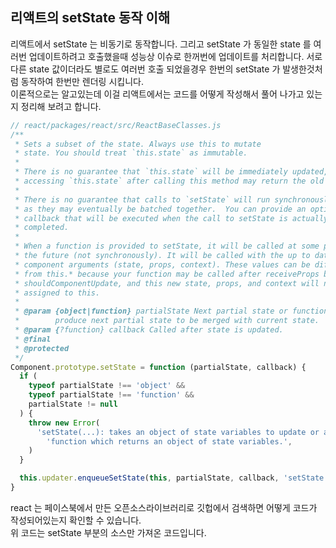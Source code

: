 ## 리액트의 setState 동작 이해

리액트에서 setState 는 비동기로 동작합니다. 그리고 setState 가 동일한 state 를 여러번 업데이트하려고 호출했을때 성능상 이슈로 한꺼번에 업데이트를 처리합니다.
서로 다른 state 값이더라도 별로도 여러번 호출 되었을경우 한번의 setState 가 발생한것처럼 동작하여 한번만 렌더링 시킵니다.  
이론적으로는 알고있는데 이걸 리액트에서는 코드를 어떻게 작성해서 풀어 나가고 있는지 정리해 보려고 합니다.

```js
// react/packages/react/src/ReactBaseClasses.js
/**
 * Sets a subset of the state. Always use this to mutate
 * state. You should treat `this.state` as immutable.
 *
 * There is no guarantee that `this.state` will be immediately updated, so
 * accessing `this.state` after calling this method may return the old value.
 *
 * There is no guarantee that calls to `setState` will run synchronously,
 * as they may eventually be batched together.  You can provide an optional
 * callback that will be executed when the call to setState is actually
 * completed.
 *
 * When a function is provided to setState, it will be called at some point in
 * the future (not synchronously). It will be called with the up to date
 * component arguments (state, props, context). These values can be different
 * from this.* because your function may be called after receiveProps but before
 * shouldComponentUpdate, and this new state, props, and context will not yet be
 * assigned to this.
 *
 * @param {object|function} partialState Next partial state or function to
 *        produce next partial state to be merged with current state.
 * @param {?function} callback Called after state is updated.
 * @final
 * @protected
 */
Component.prototype.setState = function (partialState, callback) {
  if (
    typeof partialState !== 'object' &&
    typeof partialState !== 'function' &&
    partialState != null
  ) {
    throw new Error(
      'setState(...): takes an object of state variables to update or a ' +
        'function which returns an object of state variables.',
    )
  }

  this.updater.enqueueSetState(this, partialState, callback, 'setState')
}
```

react 는 페이스북에서 만든 오픈소스라이브러리로 깃헙에서 검색하면 어떻게 코드가 작성되어있는지 확인할 수 있습니다.  
위 코드는 setState 부분의 소스만 가져온 코드입니다.
